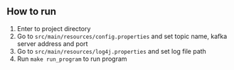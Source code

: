 ## How to run
1. Enter to project directory
2. Go to ```src/main/resources/config.properties``` and set topic name, kafka server address and port
3. Go to ```src/main/resources/log4j.properties``` and set log file path
4. Run ```make run_program``` to run program